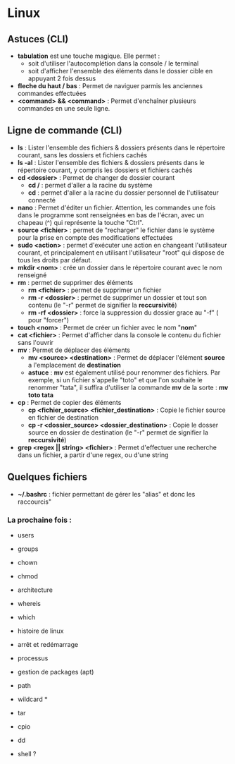 # Linux

## Astuces (CLI)

- **tabulation** est une touche magique. Elle permet : 
  - soit d'utiliser l'autocomplétion dans la console / le terminal
  - soit d'afficher l'ensemble des éléments dans le dossier cible en appuyant 2 fois dessus
- **fleche du haut / bas** : Permet de naviguer parmis les anciennes commandes effectuées
- **\<command\> && \<command\>** : Permet d'enchaîner plusieurs commandes en une seule ligne.

## Ligne de commande (CLI)

- **ls** : Lister l'ensemble des fichiers & dossiers présents dans le répertoire courant, sans les dossiers et fichiers cachés
- **ls -al** : Lister l'ensemble des fichiers & dossiers présents dans le répertoire courant, y compris les dossiers et fichiers cachés
- **cd \<dossier\>** : Permet de changer de dossier courant
  - **cd /** : permet d'aller a la racine du système
  - **cd** : permet d'aller a la racine du dossier personnel de l'utilisateur connecté
- **nano** : Permet d'éditer un fichier. Attention, les commandes une fois dans le programme sont renseignées en bas de l'écran, avec un chapeau (^) qui représente la touche "Ctrl".
- **source \<fichier\>** : permet de "recharger" le fichier dans le système pour la prise en compte des modifications effectuées
- **sudo \<action\>** : permet d'exécuter une action en changeant l'utilisateur courant, et principalement en utilisant l'utilisateur "root" qui dispose de tous les droits par défaut.
- **mkdir \<nom\>** : crée un dossier dans le répertoire courant avec le nom renseigné
- **rm** : permet de supprimer des éléments
  - **rm \<fichier\>** : permet de supprimer un fichier
  - **rm -r \<dossier\>** : permet de supprimer un dossier et tout son contenu (le "-r" permet de signifier la __reccursivité__)
  - **rm -rf \<dossier\>** : force la suppression du dossier grace au "-f" ( pour "forcer")
- **touch \<nom\>** : Permet de créer un fichier avec le nom "__nom__"
- **cat \<fichier\>** : Permet d'afficher dans la console le contenu du fichier sans l'ouvrir
- **mv** : Permet de déplacer des éléments
  - **mv \<source\> \<destination\>** : Permet de déplacer l'élément __source__ a l'emplacement de __destination__
  - **astuce** : __mv__ est également utilisé pour renommer des fichiers. Par exemple, si un fichier s'appelle "toto" et que l'on souhaite le renommer "tata", il suffira d'utiliser la commande __mv__ de la sorte : **mv toto tata**
- **cp** : Permet de copier des éléments
  - **cp \<fichier_source\> \<fichier_destination\>** : Copie le fichier source en fichier de destination
  - **cp -r \<dossier_source\> \<dossier_destination\>** : Copie le dosser source en dossier de destination (le "-r" permet de signifier la __reccursivité__)
- **grep \<regex || string\> \<fichier\>** : Permet d'effectuer une recherche dans un fichier, a partir d'une regex, ou d'une string


## Quelques fichiers

- **~/.bashrc** : fichier permettant de gérer les "alias" et donc les raccourcis"

### La prochaine fois : 
- users
- groups
- chown
- chmod
- architecture
- whereis
- which
- histoire de linux
- arrêt et redémarrage
- processus
- gestion de packages (apt)
- path
- wildcard * 
- tar
- cpio
- dd

- shell ?
